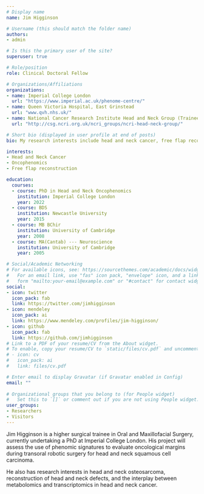 ```yaml
---
# Display name
name: Jim Higginson

# Username (this should match the folder name)
authors:
- admin

# Is this the primary user of the site?
superuser: true

# Role/position
role: Clinical Doctoral Fellow

# Organizations/Affiliations
organizations:
- name: Imperial College London
  url: "https://www.imperial.ac.uk/phenome-centre/"
- name: Queen Victoria Hospital, East Grinstead
  url: "www.qvh.nhs.uk/"
- name: National Cancer Research Institute Head and Neck Group (Trainee Member)
  url: "http://csg.ncri.org.uk/ncri_groups/ncri-head-neck-group/"

# Short bio (displayed in user profile at end of posts)
bio: My research interests include head and neck cancer, free flap reconstruction and the application of cancer metabolomics to head and neck cancer surgery.

interests:
- Head and Neck Cancer
- Oncophenomics
- Free flap reconstruction

education:
  courses:
  - course: PhD in Head and Neck Oncophenomics
    institution: Imperial College London
    year: 2022
  - course: BDS
    institution: Newcastle University
    year: 2015
  - course: MB BChir
    institution: University of Cambridge
    year: 2008
  - course: MA(Cantab) --- Neuroscience
    institution: University of Cambridge
    year: 2005

# Social/Academic Networking
# For available icons, see: https://sourcethemes.com/academic/docs/widgets/#icons
#   For an email link, use "fas" icon pack, "envelope" icon, and a link in the
#   form "mailto:your-email@example.com" or "#contact" for contact widget.
social:
- icon: twitter
  icon_pack: fab
  link: https://twitter.com/jimhigginson
- icon: mendeley
  icon_pack: ai
  link: https://www.mendeley.com/profiles/jim-higginson/
- icon: github
  icon_pack: fab
  link: https://github.com/jimhigginson
# Link to a PDF of your resume/CV from the About widget.
# To enable, copy your resume/CV to `static/files/cv.pdf` and uncomment the lines below.  
# - icon: cv
#   icon_pack: ai
#   link: files/cv.pdf

# Enter email to display Gravatar (if Gravatar enabled in Config)
email: ""
  
# Organizational groups that you belong to (for People widget)
#   Set this to `[]` or comment out if you are not using People widget.  
user_groups:
- Researchers
- Visitors
---
```

Jim Higginson is a higher surgical trainee in Oral and Maxillofacial Surgery, currently undertaking a PhD at Imperial College London. His project will assess the use of phenomic signatures to evaluate oncological margins during transoral robotic surgery for head and neck squamous cell carcinoma. 

He also has research interests in head and neck osteosarcoma, reconstruction of head and neck defects, and the interplay between metabolomics and transcriptomics in head and neck cancer.


